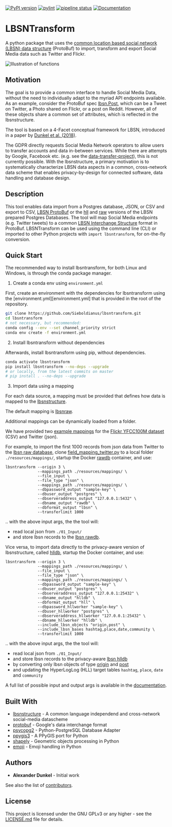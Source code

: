 [![PyPI version](https://lbsn.vgiscience.org/lbsntransform/pypi.svg?&kill_cache=2)](https://pypi.org/project/lbsntransform/) [![pylint](https://lbsn.vgiscience.org/lbsntransform/pylint.svg)](https://gitlab.vgiscience.de/lbsn/lbsntransform) [![pipeline status](https://gitlab.vgiscience.de/lbsn/lbsntransform/badges/master/pipeline.svg)](https://gitlab.vgiscience.de/lbsn/lbsntransform/-/commits/master) [![Documentation](https://lbsn.vgiscience.org/lbsntransform/documentation.svg)](https://lbsn.vgiscience.org/lbsntransform/docs/)

# LBSNTransform

A python package that uses the [common location based social network (LBSN) data structure][lbsnstructure] 
(ProtoBuf) to import, transform and export Social Media data such as Twitter and Flickr.

![Illustration of functions](https://lbsn.vgiscience.org/lbsntransform/docs/inputoutput.svg)

## Motivation

The goal is to provide a common interface to handle Social Media Data, 
without the need to individually adapt to the myriad API endpoints available. 
As an example, consider the ProtoBuf spec [lbsn.Post][lbsnpost], which can be a Tweet on Twitter, 
a Photo shared on Flickr, or a post on Reddit. However, all of these objects share
a common set of attributes, which is reflected in the lbsnstructure.

The tool is based on a 4-Facet conceptual framework for LBSN, introduced in a paper 
by [Dunkel et al. (2018)](https://www.tandfonline.com/doi/full/10.1080/13658816.2018.1546390). 

The GDPR directly requests Social Media Network operators to allow 
users to transfer accounts and data in-between services.
While there are attempts by Google, Facebook etc. (e.g. see the [data-transfer-project][data-transfer-project]), 
this is not currently possible. With the lbsnstructure, a primary motivation is to systematically 
characterize LBSN data aspects in a common, cross-network data scheme that enables privacy-by-design 
for connected software, data handling and database design.

## Description

This tool enables data import from a Postgres database, JSON, or CSV and export to CSV, [LBSN ProtoBuf][lbsnstructure] 
or the [hll][hlldb] and [raw][rawdb] versions of the LBSN prepared Postgres Databases.
The tool will map Social Media endpoints (e.g. Twitter tweets) to a common [LBSN Interchange Structure][lbsnstructure] 
format in ProtoBuf. LBSNTransform can be used using the command line (CLI) or imported to other Python projects with 
`import lbsntransform`, for on-the-fly conversion.

## Quick Start

The recommended way to install lbsntransform, for both Linux and Windows, 
is through the conda package manager.

1. Create a conda env using `environment.yml`

First, create an environment with the dependencies for lbsntransform using
the [environment.yml][environment.yml] that is provided in the root of the repository.

```bash
git clone https://github.com/Sieboldianus/lbsntransform.git
cd lbsntransform
# not necessary, but recommended:
conda config --env --set channel_priority strict
conda env create -f environment.yml
```

2. Install lbsntransform without dependencies

Afterwards, install lbsntransform using pip, without dependencies.

```bash
conda activate lbsntransform
pip install lbsntransform --no-deps --upgrade
# or locally, from the latest commits on master
# pip install . --no-deps --upgrade
```

3. Import data using a mapping

For each data source, a mapping must be provided that
defines how data is mapped to the [lbsnstructure][lbsnstructure].

The default mapping is [lbsnraw][lbsnraw].

Additional mappings can be dynamically loaded from a folder.

We have provided two [example mappings][mappings] for the [Flickr YFCC100M dataset][yfcc100m] (CSV)
and Twitter (json).

For example, to import the first 1000 records from json data from Twitter to the 
[lbsn raw database][rawdb], clone [field_mapping_twitter.py][field_mapping_twitter] 
to a local folder `./resources/mappings/`, startup the Docker [rawdb][rawdb] container,
and use:

```shell
lbsntransform --origin 3 \
              --mappings_path ./resources/mappings/ \
              --file_input \
              --file_type "json" \
              --mappings_path ./resources/mappings/ \
              --dbpassword_output "sample-key" \
              --dbuser_output "postgres" \
              --dbserveraddress_output "127.0.0.1:5432" \
              --dbname_output "rawdb" \
              --dbformat_output "lbsn" \
              --transferlimit 1000
```

.. with the above input args, the the tool will:  
- read local json from `./01_Input/`
- and store lbsn records to the [lbsn rawdb][rawdb].

Vice versa, to import data directly to the privacy-aware
version of lbsnstructure, called [hlldb][hlldb], startup the
Docker container, and use:

```shell
lbsntransform --origin 3 \
              --mappings_path ./resources/mappings/ \
              --file_input \
              --file_type "json" \
              --mappings_path ./resources/mappings/ \
              --dbpassword_output "sample-key" \
              --dbuser_output "postgres" \
              --dbserveraddress_output "127.0.0.1:25432" \
              --dbname_output "hlldb" \
              --dbformat_output "hll" \
              --dbpassword_hllworker "sample-key" \
              --dbuser_hllworker "postgres" \
              --dbserveraddress_hllworker "127.0.0.1:25432" \
              --dbname_hllworker "hlldb" \
              --include_lbsn_objects "origin,post" \
              --include_lbsn_bases hashtag,place,date,community \
              --transferlimit 1000
```

.. with the above input args, the the tool will:  
- read local json from `./01_Input/`  
- and store lbsn records to the privacy-aware [lbsn hlldb][hlldb]  
- by converting only lbsn objects of type [origin][lbsnorigin] and [post][lbsnpost]  
- and updating the HyperLogLog (HLL) target tables `hashtag`, `place`, `date` and `community`  

A full list of possible input and output args is available in the 
[documentation](https://lbsn.vgiscience.org/lbsntransform/docs/).

## Built With

* [lbsnstructure](https://pypi.org/project/lbsnstructure/) - A common language independend and cross-network social-media datascheme
* [protobuf](https://github.com/google/protobuf) - Google's data interchange format
* [psycopg2](https://github.com/psycopg/psycopg2) - Python-PostgreSQL Database Adapter
* [ppygis3](https://github.com/AlexImmer/ppygis3) - A PPyGIS port for Python
* [shapely](https://github.com/Toblerity/Shapely) - Geometric objects processing in Python
* [emoji](https://github.com/carpedm20/emoji/) - Emoji handling in Python

## Authors

* **Alexander Dunkel** - Initial work

See also the list of [contributors](/../graphs/master).

## License

This project is licensed under the GNU GPLv3 or any higher - 
see the [LICENSE.md](LICENSE.md) file for details.

[lbsnstructure]: https://lbsn.vgiscience.org/structure/
[lbsnpost]: https://lbsn.vgiscience.org/structure/#post
[lbsnorigin]: https://lbsn.vgiscience.org/structure/#origin
[data-transfer-project]: https://datatransferproject.dev/
[rawdb]: https://gitlab.vgiscience.de/lbsn/databases/rawdb
[hlldb]: https://gitlab.vgiscience.de/lbsn/databases/hlldb
[lbsnraw]: lbsntransform/input/mappings/field_mapping_lbsn.py
[mappings]: resources/mappings
[field_mapping_twitter]: resources/mappings/field_mapping_twitter.py
[yfcc100m]: http://projects.dfki.uni-kl.de/yfcc100m/

